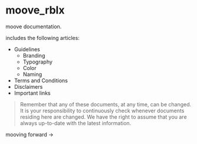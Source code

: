 # moove_rblx

moove documentation.

includes the following articles:  

- Guidelines
  - Branding
  - Typography
  - Color
  - Naming
- Terms and Conditions
- Disclaimers
- Important links

> Remember that any of these documents, at any time, can
> be changed. It is your responsibility to continuously
> check whenever documents residing here are changed. We
> have the right to assume that you are always up-to-date
> with the latest information.

mooving forward →
